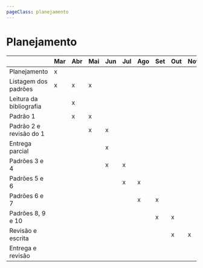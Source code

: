 ```yaml
---
pageClass: planejamento
---
```


# Planejamento

|                         | Mar | Abr | Mai | Jun | Jul | Ago | Set | Out | Nov | Dez |
| ----------------------- | --- | --- | --- | --- | --- | --- | --- | --- | --- | --- |
| Planejamento            | x   |     |     |     |     |     |     |     |     |     |
| Listagem dos padrões    | x   | x   | x   |     |     |     |     |     |     |     |
| Leitura da bibliografia |     | x   |     |     |     |     |     |     |     |     |
| Padrão 1                |     | x   | x   |     |     |     |     |     |     |     |
| Padrão 2 e revisão do 1 |     |     | x   | x   |     |     |     |     |     |     |
| Entrega parcial         |     |     |     | x   |     |     |     |     |     |     |
| Padrões 3 e 4           |     |     |     | x   | x   |     |     |     |     |     |
| Padrões 5 e 6           |     |     |     |     | x   | x   |     |     |     |     |
| Padrões 6 e 7           |     |     |     |     |     | x   | x   |     |     |     |
| Padrões 8, 9 e 10       |     |     |     |     |     |     | x   | x   |     |     |
| Revisão e escrita       |     |     |     |     |     |     |     | x   | x   |     |
| Entrega e revisão       |     |     |     |     |     |     |     |     |     | x   |

